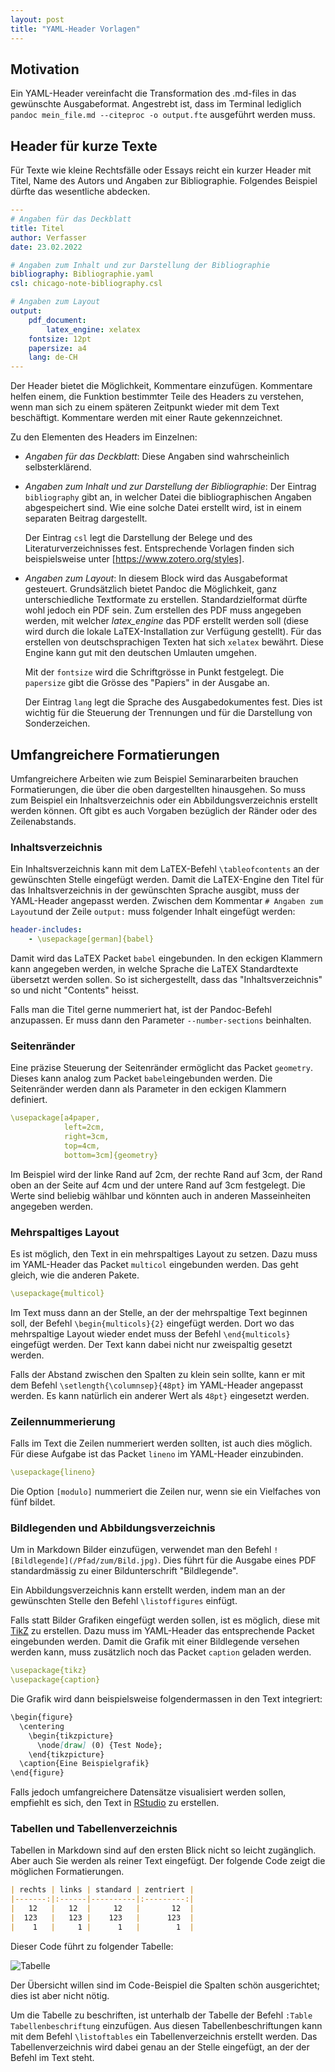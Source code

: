 ```yaml
---
layout: post
title: "YAML-Header Vorlagen"
---
```


## Motivation

Ein YAML-Header vereinfacht die Transformation des .md-files in das
gewünschte Ausgabeformat. Angestrebt ist, dass im Terminal lediglich 
`pandoc mein_file.md --citeproc -o output.fte` ausgeführt werden muss.

## Header für kurze Texte

Für Texte wie kleine Rechtsfälle oder Essays reicht ein kurzer Header
mit Titel, Name des Autors und Angaben zur Bibliographie. Folgendes
Beispiel dürfte das wesentliche abdecken.

```yaml
---
# Angaben für das Deckblatt
title: Titel
author: Verfasser
date: 23.02.2022

# Angaben zum Inhalt und zur Darstellung der Bibliographie
bibliography: Bibliographie.yaml
csl: chicago-note-bibliography.csl

# Angaben zum Layout
output: 
    pdf_document:
        latex_engine: xelatex
    fontsize: 12pt
    papersize: a4
    lang: de-CH 
---
````

Der Header bietet die Möglichkeit, Kommentare einzufügen. Kommentare
helfen einem, die Funktion bestimmter Teile des Headers zu verstehen,
wenn man sich zu einem späteren Zeitpunkt wieder mit dem Text
beschäftigt.
Kommentare werden mit einer Raute gekennzeichnet.

Zu den Elementen des Headers im Einzelnen:

* *Angaben für das Deckblatt*: Diese Angaben sind wahrscheinlich
  selbsterklärend.
* *Angaben zum Inhalt und zur Darstellung der Bibliographie*: Der
  Eintrag `bibliography` gibt an, in welcher Datei die bibliographischen
  Angaben abgespeichert sind. Wie eine solche Datei erstellt wird, ist
  in einem separaten Beitrag dargestellt.

  Der Eintrag `csl` legt die Darstellung der Belege und des
  Literaturverzeichnisses fest. Entsprechende Vorlagen finden sich
  beispielsweise unter [https://www.zotero.org/styles].
* *Angaben zum Layout*: In diesem Block wird das Ausgabeformat
  gesteuert. Grundsätzlich bietet Pandoc die Möglichkeit, ganz
  unterschiedliche Textformate zu erstellen. Standardzielformat dürfte
  wohl jedoch ein PDF sein. Zum erstellen des PDF muss angegeben werden,
  mit welcher *latex_engine* das PDF erstellt werden soll (diese wird
  durch die lokale LaTEX-Installation zur Verfügung gestellt). Für das
  erstellen von deutschsprachigen Texten hat sich `xelatex` bewährt.
  Diese Engine kann gut mit den deutschen Umlauten umgehen.
  
  Mit der `fontsize` wird die Schriftgrösse in Punkt festgelegt. Die
  `papersize` gibt die Grösse des "Papiers" in der Ausgabe an.

  Der Eintrag `lang` legt die Sprache des Ausgabedokumentes fest. Dies
  ist wichtig für die Steuerung der Trennungen und für die Darstellung
  von Sonderzeichen.

## Umfangreichere Formatierungen

Umfangreichere Arbeiten wie zum Beispiel Seminararbeiten brauchen
Formatierungen, die über die oben dargestellten hinausgehen. So muss zum
Beispiel ein Inhaltsverzeichnis oder ein Abbildungsverzeichnis erstellt
werden können. Oft gibt es auch Vorgaben bezüglich der Ränder oder des
Zeilenabstands.

### Inhaltsverzeichnis

Ein Inhaltsverzeichnis kann mit dem LaTEX-Befehl `\tableofcontents` an
der gewünschten Stelle eingefügt werden. Damit die LaTEX-Engine den
Titel für das Inhaltsverzeichnis in der gewünschten Sprache ausgibt,
muss der YAML-Header angepasst werden. Zwischen dem Kommentar `# Angaben
zum Layout`und der Zeile `output:` muss folgender Inhalt eingefügt
werden:

```yaml
header-includes:
    - \usepackage[german]{babel}
```

Damit wird das LaTEX Packet `babel` eingebunden. In den eckigen Klammern
kann angegeben werden, in welche Sprache die LaTEX Standardtexte
übersetzt werden sollen. So ist sichergestellt, dass das
"Inhaltsverzeichnis" so und nicht "Contents" heisst.

Falls man die Titel gerne nummeriert hat, ist der Pandoc-Befehl
anzupassen. Er muss dann den Parameter `--number-sections` beinhalten.

### Seitenränder

Eine präzise Steuerung der Seitenränder ermöglicht das Packet
`geometry`. Dieses kann analog zum Packet `babel`eingebunden werden. Die
Seitenränder werden dann als Parameter in den eckigen Klammern
definiert.

```yaml
\usepackage[a4paper,
            left=2cm,
            right=3cm,
            top=4cm,
            bottom=3cm]{geometry}
```

Im Beispiel wird der linke Rand auf 2cm, der rechte Rand auf 3cm, der
Rand oben an der Seite auf 4cm und der untere Rand auf 3cm festgelegt.
Die Werte sind beliebig wählbar und könnten auch in anderen
Masseinheiten angegeben werden.

### Mehrspaltiges Layout

Es ist möglich, den Text in ein mehrspaltiges Layout zu setzen. Dazu
muss im YAML-Header das Packet `multicol` eingebunden werden. Das geht
gleich, wie die anderen Pakete.

```yaml
\usepackage{multicol}
```

Im Text muss dann an der Stelle, an der der mehrspaltige Text beginnen
soll, der Befehl `\begin{multicols}{2}` eingefügt werden. Dort wo das
mehrspaltige Layout wieder endet muss der Befehl `\end{multicols}`
eingefügt werden. 
Der Text kann dabei nicht nur zweispaltig gesetzt werden.

Falls der Abstand zwischen den Spalten zu klein sein sollte, kann er mit
dem Befehl `\setlength{\columnsep}{48pt}` im YAML-Header angepasst
werden. Es kann natürlich ein anderer Wert als `48pt}` eingesetzt werden.

### Zeilennummerierung

Falls im Text die Zeilen nummeriert werden sollten, ist auch dies
möglich. Für diese Aufgabe ist das Packet `lineno` im YAML-Header
einzubinden.

```yaml
\usepackage{lineno}
```

Die Option `[modulo]` nummeriert die Zeilen nur, wenn sie ein Vielfaches
von fünf bildet.

### Bildlegenden und Abbildungsverzeichnis

Um in Markdown Bilder einzufügen, verwendet man den Befehl 
`![Bildlegende](/Pfad/zum/Bild.jpg)`. 
Dies führt für die Ausgabe eines PDF standardmässig zu einer
Bildunterschrift "Bildlegende".

Ein Abbildungsverzeichnis kann erstellt werden, indem man an der
gewünschten Stelle den Befehl `\listoffigures` einfügt.

Falls statt Bilder Grafiken eingefügt werden sollen, ist es möglich,
diese mit [TikZ](https://ctan.org/pkg/pgf) zu erstellen. Dazu muss im
YAML-Header das entsprechende Packet eingebunden werden. Damit die
Grafik mit einer Bildlegende versehen werden kann, muss zusätzlich noch
das Packet `caption` geladen werden.

```yaml
\usepackage{tikz}
\usepackage{caption}
```

Die Grafik wird dann beispielsweise folgendermassen in den Text
integriert:

```markdown
\begin{figure}
  \centering
    \begin{tikzpicture}
      \node[draw] (0) {Test Node};
    \end{tikzpicture}
  \caption{Eine Beispielgrafik}
\end{figure}
```

Falls jedoch umfangreichere Datensätze visualisiert werden sollen,
empfiehlt es sich, den Text in [RStudio](https://www.rstudio.com/) zu
erstellen.

### Tabellen und Tabellenverzeichnis

Tabellen in Markdown sind auf den ersten Blick nicht so leicht
zugänglich. Aber auch Sie werden als reiner Text eingefügt. Der folgende
Code zeigt die möglichen Formatierungen.

```markdown
| rechts | links | standard | zentriert |
|-------:|:------|----------|:---------:|
|   12   |   12  |     12   |       12  |
|  123   |   123 |    123   |      123  |
|    1   |     1 |      1   |        1  |
```

Dieser Code führt zu folgender Tabelle:

![Tabelle](../images/220223_tabelle.jpg)

Der Übersicht willen sind im Code-Beispiel die Spalten schön
ausgerichtet; dies ist aber nicht nötig.

Um die Tabelle zu beschriften, ist unterhalb der Tabelle der Befehl
`:Table Tabellenbeschriftung` einzufügen. Aus diesen
Tabellenbeschriftungen kann mit dem Befehl `\listoftables` ein
Tabellenverzeichnis erstellt werden. Das Tabellenverzeichnis wird dabei
genau an der Stelle eingefügt, an der der Befehl im Text steht.